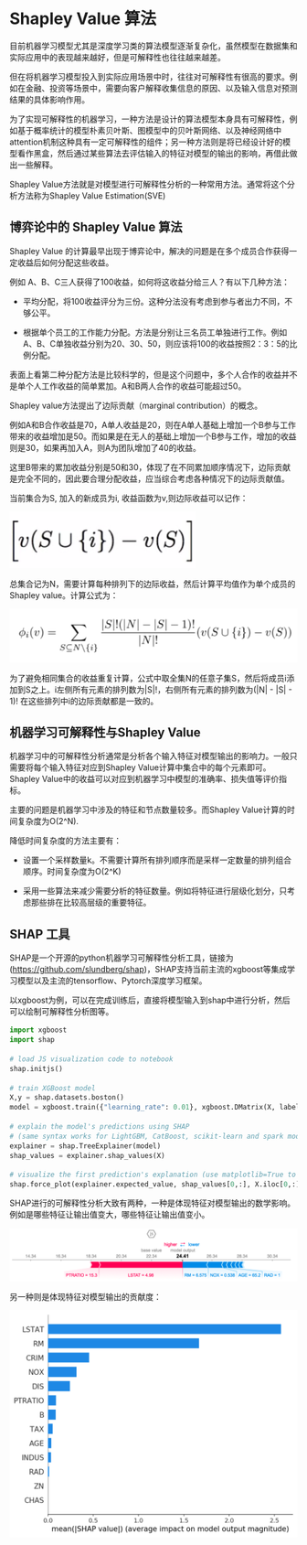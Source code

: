 # Shapley Value 算法

目前机器学习模型尤其是深度学习类的算法模型逐渐复杂化，虽然模型在数据集和实际应用中的表现越来越好，但是可解释性也往往越来越差。

但在将机器学习模型投入到实际应用场景中时，往往对可解释性有很高的要求。例如在金融、投资等场景中，需要向客户解释收集信息的原因、以及输入信息对预测结果的具体影响作用。

为了实现可解释性的机器学习，一种方法是设计的算法模型本身具有可解释性，例如基于概率统计的模型朴素贝叶斯、图模型中的贝叶斯网络、以及神经网络中attention机制这种具有一定可解释性的组件；另一种方法则是将已经设计好的模型看作黑盒，然后通过某些算法去评估输入的特征对模型的输出的影响，再借此做出一些解释。

Shapley Value方法就是对模型进行可解释性分析的一种常用方法。通常将这个分析方法称为Shapley Value Estimation(SVE)

## 博弈论中的 Shapley Value 算法

Shapley Value 的计算最早出现于博弈论中，解决的问题是在多个成员合作获得一定收益后如何分配这些收益。

例如 A、B、C三人获得了100收益，如何将这收益分给三人？有以下几种方法：

- 平均分配，将100收益评分为三份。这种分法没有考虑到参与者出力不同，不够公平。

- 根据单个员工的工作能力分配。方法是分别让三名员工单独进行工作。例如A、B、C单独收益分别为20、30、50，则应该将100的收益按照2：3：5的比例分配。

表面上看第二种分配方法是比较科学的，但是这个问题中，多个人合作的收益并不是单个人工作收益的简单累加。A和B两人合作的收益可能超过50。

Shapley value方法提出了边际贡献（marginal contribution）的概念。

例如A和B合作收益是70，A单人收益是20，则在A单人基础上增加一个B参与工作带来的收益增加是50。而如果是在无人的基础上增加一个B参与工作，增加的收益则是30，如果再加入A，则A为团队增加了40的收益。

这里B带来的累加收益分别是50和30，体现了在不同累加顺序情况下，边际贡献是完全不同的，因此要合理分配收益，应当综合考虑各种情况下的边际贡献值。

当前集合为S, 加入的新成员为i, 收益函数为v,则边际收益可以记作：

![marginal_contribution](./images/marginal_contribution.png)


总集合记为N，需要计算每种排列下的边际收益，然后计算平均值作为单个成员的Shapley value。计算公式为：

![shapley_value](./images/shapley_value.png)

为了避免相同集合的收益重复计算，公式中取全集N的任意子集S，然后将成员i添加到S之上。i左侧所有元素的排列数为|S|!，右侧所有元素的排列数为(|N| - |S| - 1)! 在这些排列中i的边际贡献都是一致的。


## 机器学习可解释性与Shapley Value

机器学习中的可解释性分析通常是分析各个输入特征对模型输出的影响力。一般只需要将每个输入特征对应到Shapley Value计算中集合中的每个元素即可。Shapley Value中的收益可以对应到机器学习中模型的准确率、损失值等评价指标。


主要的问题是机器学习中涉及的特征和节点数量较多。而Shapley Value计算的时间复杂度为O(2^N).

降低时间复杂度的方法主要有：

- 设置一个采样数量k。不需要计算所有排列顺序而是采样一定数量的排列组合顺序。时间复杂度为O(2^K)

- 采用一些算法来减少需要分析的特征数量。例如将特征进行层级化划分，只考虑那些排在比较高层级的重要特征。

## SHAP 工具

SHAP是一个开源的python机器学习可解释性分析工具，链接为(https://github.com/slundberg/shap)，SHAP支持当前主流的xgboost等集成学习模型以及主流的tensorflow、Pytorch深度学习框架。

以xgboost为例，可以在完成训练后，直接将模型输入到shap中进行分析，然后可以绘制可解释性分析图等。

```python
import xgboost
import shap

# load JS visualization code to notebook
shap.initjs()

# train XGBoost model
X,y = shap.datasets.boston()
model = xgboost.train({"learning_rate": 0.01}, xgboost.DMatrix(X, label=y), 100)

# explain the model's predictions using SHAP
# (same syntax works for LightGBM, CatBoost, scikit-learn and spark models)
explainer = shap.TreeExplainer(model)
shap_values = explainer.shap_values(X)

# visualize the first prediction's explanation (use matplotlib=True to avoid Javascript)
shap.force_plot(explainer.expected_value, shap_values[0,:], X.iloc[0,:])
```

SHAP进行的可解释性分析大致有两种，一种是体现特征对模型输出的数学影响。例如是哪些特征让输出值变大，哪些特征让输出值变小。

![boston_instance](./images/boston_instance.png)

另一种则是体现特征对模型输出的贡献度：

![boston_summary_plot_bar](./images/boston_summary_plot_bar.png)

